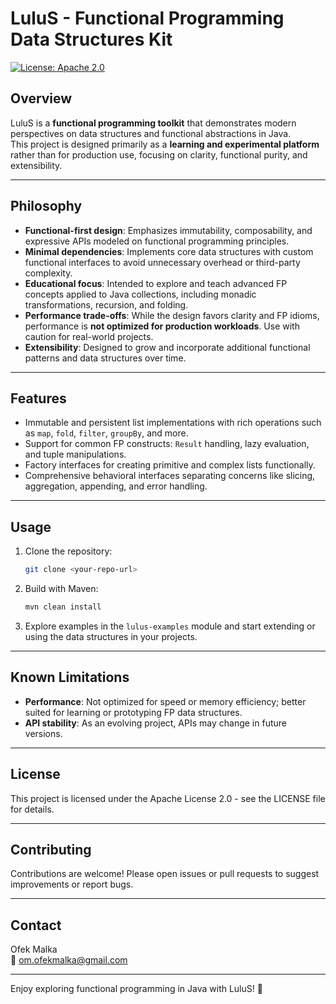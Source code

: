 # LuluS - Functional Programming Data Structures Kit

[![License: Apache 2.0](https://img.shields.io/badge/License-Apache%202.0-blue.svg)](LICENSE)

## Overview

LuluS is a **functional programming toolkit** that demonstrates modern perspectives on data structures and functional abstractions in Java.  
This project is designed primarily as a **learning and experimental platform** rather than for production use, focusing on clarity, functional purity, and extensibility.

---

## Philosophy

- **Functional-first design**: Emphasizes immutability, composability, and expressive APIs modeled on functional programming principles.  
- **Minimal dependencies**: Implements core data structures with custom functional interfaces to avoid unnecessary overhead or third-party complexity.  
- **Educational focus**: Intended to explore and teach advanced FP concepts applied to Java collections, including monadic transformations, recursion, and folding.  
- **Performance trade-offs**: While the design favors clarity and FP idioms, performance is **not optimized for production workloads**. Use with caution for real-world projects.  
- **Extensibility**: Designed to grow and incorporate additional functional patterns and data structures over time.

---

## Features

- Immutable and persistent list implementations with rich operations such as `map`, `fold`, `filter`, `groupBy`, and more.  
- Support for common FP constructs: `Result` handling, lazy evaluation, and tuple manipulations.  
- Factory interfaces for creating primitive and complex lists functionally.  
- Comprehensive behavioral interfaces separating concerns like slicing, aggregation, appending, and error handling.

---

## Usage

1. Clone the repository:  
   ```bash
   git clone <your-repo-url>
   ```

2. Build with Maven:  
   ```bash
   mvn clean install
   ```

3. Explore examples in the `lulus-examples` module and start extending or using the data structures in your projects.

---

## Known Limitations

- **Performance**: Not optimized for speed or memory efficiency; better suited for learning or prototyping FP data structures.  
- **API stability**: As an evolving project, APIs may change in future versions.

---

## License

This project is licensed under the Apache License 2.0 - see the LICENSE file for details.

---

## Contributing

Contributions are welcome! Please open issues or pull requests to suggest improvements or report bugs.

---

## Contact

Ofek Malka  
📧 om.ofekmalka@gmail.com

---

Enjoy exploring functional programming in Java with LuluS! 🚀